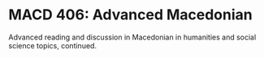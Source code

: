 # MACD 406: Advanced Macedonian

Advanced reading and discussion in Macedonian in humanities and social science topics, continued.